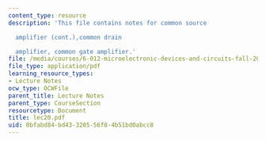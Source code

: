 ```yaml
---
content_type: resource
description: 'This file contains notes for common source

  amplifier (cont.),common drain

  amplifier, common gate amplifier.'
file: /media/courses/6-012-microelectronic-devices-and-circuits-fall-2005/0bfabd84bd43328556f84b51bd0abcc8_lec20.pdf
file_type: application/pdf
learning_resource_types:
- Lecture Notes
ocw_type: OCWFile
parent_title: Lecture Notes
parent_type: CourseSection
resourcetype: Document
title: lec20.pdf
uid: 0bfabd84-bd43-3285-56f8-4b51bd0abcc8
---
```

